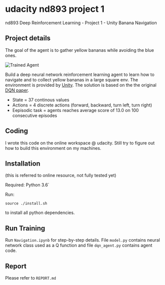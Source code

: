 [//]: # (Image References)
[image1]: https://user-images.githubusercontent.com/10624937/42135619-d90f2f28-7d12-11e8-8823-82b970a54d7e.gif "Trained Agent"

# udacity nd893 project 1
nd893 Deep Reinforcement Learning - Project 1 - Unity Banana Navigation

## Project details

The goal of the agent is to gather yellow bananas while avoiding the blue ones.

![Trained Agent][image1]

Build a deep neural network reinforcement learning agent to learn how to navigate and to collect yellow bananas in a large square env. The environment is provided by [Unity](https://github.com/Unity-Technologies/ml-agents). The solution is based on the the original [DQN paper](https://web.stanford.edu/class/psych209/Readings/MnihEtAlHassibis15NatureControlDeepRL.pdf).    

* State = 37 continous values
* Actions = 4 discrete actions (forward, backward, turn left, turn right)
* Eepisodic task = agents reaches average score of 13.0 on 100 consecutive episodes

## Coding

I wrote this code on the online workspace @ udacity. Still try to figure out how to build this environment on my machines. 

## Installation
(this is referred to online resource, not fully tested yet)

Required: Python 3.6`

Run:
```
source ./install.sh
```
to install all python dependencies. 

## Run Training

Run `Navigation.ipynb` for step-by-step details.
File `model.py` contains neural network class used as a Q function and file `dqn_agent.py` contains agent code.

## Report

Please refer to `REPORT.md`
